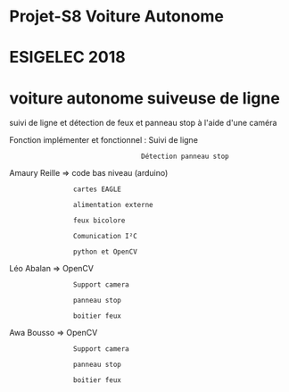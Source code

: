 # Projet-S8 Voiture Autonome

# ESIGELEC 2018


# voiture autonome suiveuse de ligne

suivi de ligne et détection de feux et panneau stop à l'aide d'une caméra



Fonction implémenter et fonctionnel : Suivi de ligne
                                     
                                     Détection panneau stop




Amaury Reille    => code bas niveau (arduino)

                    cartes EAGLE
                    
                    alimentation externe
                    
                    feux bicolore
                    
                    Comunication I²C
                    
                    python et OpenCV
                    

Léo Abalan       => OpenCV
                    
                    Support camera
                    
                    panneau stop
                    
                    boitier feux

Awa Bousso       => OpenCV
                    
                    Support camera
                    
                    panneau stop
                    
                    boitier feux


